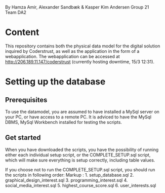 By Hamza Amir, Alexander Sandbæk & Kasper Kim Andersen
Group 21
Team DA2

# Content
This repository contains both the physical data model for the digital solution inquired by Coderstrust, as well as the application in the form of a webapplication.
The webapplication can be accessed at http://206.189.11.147/coderstrust (currently hosting downtime, 15/3 12:31).


# Setting up the database


## Prerequisites
To use the datamodel, you are assumed to have installed a MySql server on your PC, or have access to a remote PC.
It is adviced to have the MySql DBMS, MySql Workbench installed for testing the scripts.

## Get started
When you have downloaded the scripts, you have the possibility of running either each individual setup script, or the COMPLETE_SETUP.sql script, which will make sure everything is setup correctly, including table values.

If you choose not to run the COMPLETE_SETUP.sql script, you should run the scripts in following order:
Markup : 1. setup_database.sql
         2. graphical_design_interest.sql
         3. programming_interest.sql
         4. social_media_interest.sql
         5. highest_course_score.sql
         6. user_interests.sql
